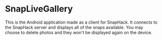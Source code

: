 # SnapLiveGallery

This is the Android application made as a client for SnapHack. It connects to the SnapHack server and displays all of the snaps available. You may choose to delete photos and they won't be displayed again on the device.